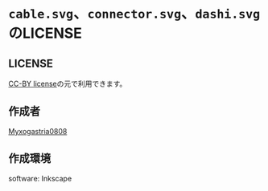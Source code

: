 # `cable.svg`、`connector.svg`、`dashi.svg`のLICENSE

## LICENSE

[CC-BY license](https://creativecommons.org/licenses/by/4.0/)の元で利用できます。

## 作成者

[Myxogastria0808](https://github.com/Myxogastria0808/)

## 作成環境

software: Inkscape
